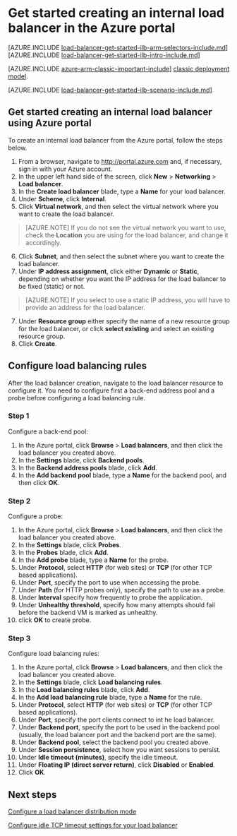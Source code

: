 <properties 
   pageTitle="Get started creating an Internal load balancer in Resource Manager using the Azure portal | Microsoft Azure"
   description="Learn how to create an Internal load balancer in Resource Manager using the Azure portal"
   services="load-balancer"
   documentationCenter="na"
   authors="joaoma"
   manager="carmonm"
   editor=""
   tags="azure-service-management"
/>
<tags  
   ms.service="load-balancer"
   ms.devlang="na"
   ms.topic="article"
   ms.tgt_pltfrm="na"
   ms.workload="infrastructure-services"
   ms.date="03/04/2016"
   ms.author="joaoma" />

# Get started creating an internal load balancer in the Azure portal

[AZURE.INCLUDE [load-balancer-get-started-ilb-arm-selectors-include.md](../../includes/load-balancer-get-started-ilb-arm-selectors-include.md)]
<BR>
[AZURE.INCLUDE [load-balancer-get-started-ilb-intro-include.md](../../includes/load-balancer-get-started-ilb-intro-include.md)]

[AZURE.INCLUDE [azure-arm-classic-important-include](../../includes/learn-about-deployment-models-rm-include.md)] [classic deployment model](load-balancer-get-started-ilb-classic-ps.md).

[AZURE.INCLUDE [load-balancer-get-started-ilb-scenario-include.md](../../includes/load-balancer-get-started-ilb-scenario-include.md)]


## Get started creating an internal load balancer using Azure portal	

To create an internal load balancer from the Azure portal, follow the steps below.

1. From a browser, navigate to http://portal.azure.com and, if necessary, sign in with your Azure account.
2. In the upper left hand side of the screen, click **New** > **Networking** > **Load balancer**.
4. In the **Create load balancer** blade, type a **Name** for your load balancer.
5. Under **Scheme**, click **Internal**.
5. Click **Virtual network**, and then select the virtual network where you want to create the load balancer.

>[AZURE.NOTE] If you do not see the virtual network you want to use, check the **Location** you are using for the load balancer, and change it accordingly.

6. Click **Subnet**, and then select the subnet where you want to create the load balancer.
6. Under **IP address assignment**, click either **Dynamic** or **Static**, depending on whether you want the IP address for the load balancer to be fixed (static) or not.

>[AZURE.NOTE] If you select to use a static IP address, you will have to provide an address for the load balancer.
    
7. Under **Resource group** either specify the name of a new resource group for the load balancer, or click **select existing** and select an existing resource group. 
8. Click **Create**. 

## Configure load balancing rules 

After the load balancer creation, navigate to the load balancer resource to configure it.
You need to configure first a back-end address pool and a probe before configuring a load balancing rule.

### Step 1

Configure a back-end pool:

1. In the Azure portal, click **Browse** > **Load balancers**, and then click the load balancer you created above.
2. In the **Settings** blade, click **Backend pools**. 
3. In the **Backend address pools** blade, click **Add**.
4. In the **Add backend pool** blade, type a **Name** for the backend pool, and then click **OK**.

### Step 2 

Configure a probe:
 
1. In the Azure portal, click **Browse** > **Load balancers**, and then click the load balancer you created above.
2. In the **Settings** blade, click **Probes**. 
3. In the **Probes**  blade, click **Add**.
4. In the **Add probe** blade, type a **Name** for the probe.
5. Under **Protocol**, select **HTTP** (for web sites) or **TCP** (for other TCP based applications).
6. Under **Port**, specify the port to use when accessing the probe.
7. Under **Path** (for HTTP probes only), specify the path to use as a probe.
4. Under **Interval** specify how frequently to probe the application.
5. Under **Unhealthy threshold**, specify how many attempts should fail before the backend VM is marked as unhealthy.
5. click **OK** to create probe.

### Step 3

Configure load balancing rules:

1. In the Azure portal, click **Browse** > **Load balancers**, and then click the load balancer you created above.
2. In the **Settings** blade, click **Load balancing rules**. 
3. In the **Load balancing rules** blade, click **Add**.
4. In the **Add load balancing rule** blade, type a **Name** for the rule.
5. Under **Protocol**, select **HTTP** (for web sites) or **TCP** (for other TCP based applications).
6. Under **Port**, specify the port clients connect to int he load balancer.
7. Under **Backend port**, specify the port to be used in the backend pool (usually, the load balancer port and the backend port are the same).
8. Under **Backend pool**, select the backend pool you created above.
9. Under **Session persistence**, select how you want sessions to persist.
10. Under **Idle timeout (minutes)**, specify the idle timeout.
11. Under **Floating IP (direct server return)**, click **Disabled** or **Enabled**.
12. Click **OK**.
 
## Next steps

[Configure a load balancer distribution mode](load-balancer-distribution-mode.md)

[Configure idle TCP timeout settings for your load balancer](load-balancer-tcp-idle-timeout.md)

